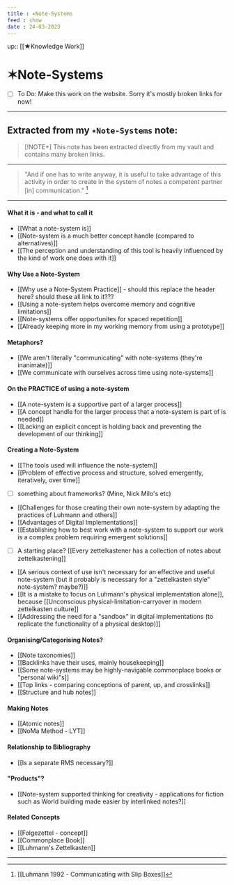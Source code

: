 ```yaml
---
title : ✶Note-Systems
feed : show
date : 24-03-2023
---
```

up:: [[★Knowledge Work]]
# ✶Note-Systems
- [ ] To Do: Make this work on the website. Sorry it's mostly broken links for now!

---
## Extracted from my `✶Note-Systems` note:
> [!NOTE+] This note has been extracted directly from my vault and contains many broken links.
---
> "And if one has to write anyway, it is useful to take advantage of this activity in order to create in the system of notes a competent partner [in] communication." [^1]

---
#### What it is - and what to call it
- [[What a note-system is]]
- [[Note-system is a much better concept handle (compared to alternatives)]]
- [[The perception and understanding of this tool is heavily influenced by the kind of work one does with it]]


#### Why Use a Note-System
- [[Why use a Note-System Practice]] - should this replace the header here? should these all link to it???
- [[Using a note-system helps overcome memory and cognitive limitations]]
- [[Note-systems offer opportunites for spaced repetition]]
- [[Already keeping more in my working memory from using a prototype]]

#### Metaphors?
- [[We aren't literally "communicating" with note-systems (they're inanimate)]]
- [[We communicate with ourselves across time using note-systems]]

#### On the PRACTICE of using a note-system
- [[A note-system is a supportive part of a larger process]]
- [[A concept handle for the larger process that a note-system is part of is needed]]
- [[Lacking an explicit concept is holding back and preventing the development of our thinking]]

#### Creating a Note-System
- [[The tools used will influence the note-system]]
- [[Problem of effective process and structure, solved emergently, iteratively, over time]]
- [ ] something about frameworks? (Mine, Nick Milo's etc)
- [[Challenges for those creating their own note-system by adapting the practices of Luhmann and others]]
- [[Advantages of Digital Implementations]]
- [[Establishing how to best work with a note-system to support our work is a complex problem requiring emergent solutions]]
- [ ] A starting place? [[Every zettelkastener has a collection of notes about zettelkastening]]
- [[A serious context of use isn't necessary for an effective and useful note-system (but it probably is necessary for a "zettelkasten style" note-system? maybe?)]]
- [[It is a mistake to focus on Luhmann's physical implementation alone]], because [[Unconscious physical-limitation-carryover in modern zettelkasten culture]]
- [[Addressing the need for a "sandbox" in digital implementations (to replicate the functionality of a physical desktop)]]

#### Organising/Categorising Notes?
- [[Note taxonomies]]
- [[Backlinks have their uses,  mainly housekeeping]]
- [[Some note-systems may be highly-navigable commonplace books or "personal wiki"s]]
- [[Top links - comparing conceptions of parent, up, and crosslinks]]
- [[Structure and hub notes]]

#### Making Notes
- [[Atomic notes]]
- [[NoMa Method - LYT]]

#### Relationship to Bibliography
- [[Is a separate RMS necessary?]]

#### "Products"?
- [[Note-system supported thinking for creativity - applications for fiction such as World building made easier by interlinked notes?]]

#### Related Concepts
- [[Folgezettel - concept]]
- [[Commonplace Book]] 
- [[Luhmann's Zettelkasten]]

---


[^1]: [[Luhmann 1992 - Communicating with Slip Boxes]]